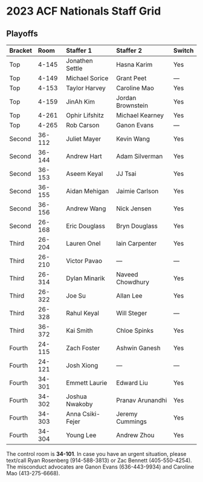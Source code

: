 # 2023 ACF Nationals Staff Grid

## Playoffs

| Bracket | Room   | Staffer 1        | Staffer 2         | Switch |
|:--------|:-------|:-----------------|:------------------|:-------|
| Top     | 4-145  | Jonathen Settle  | Hasna Karim       | Yes    |
| Top     | 4-149  | Michael Sorice   | Grant Peet        | —      |
| Top     | 4-153  | Taylor Harvey    | Caroline Mao      | Yes    |
| Top     | 4-159  | JinAh Kim        | Jordan Brownstein | Yes    |
| Top     | 4-261  | Ophir Lifshitz   | Michael Kearney   | Yes    |
| Top     | 4-265  | Rob Carson       | Ganon Evans       | —      |
| Second  | 36-112 | Juliet Mayer     | Kevin Wang        | Yes    |
| Second  | 36-144 | Andrew Hart      | Adam Silverman    | Yes    |
| Second  | 36-153 | Aseem Keyal      | JJ Tsai           | Yes    |
| Second  | 36-155 | Aidan Mehigan    | Jaimie Carlson    | Yes    |
| Second  | 36-156 | Andrew Wang      | Nick Jensen       | Yes    |
| Second  | 26-168 | Eric Douglass    | Bryn Douglass     | Yes    |
| Third   | 26-204 | Lauren Onel      | Iain Carpenter    | Yes    |
| Third   | 26-210 | Victor Pavao     | —                 | —      |
| Third   | 26-314 | Dylan Minarik    | Naveed Chowdhury  | Yes    |
| Third   | 26-322 | Joe Su           | Allan Lee         | Yes    |
| Third   | 26-328 | Rahul Keyal      | Will Steger       | —      |
| Third   | 36-372 | Kai Smith        | Chloe Spinks      | Yes    |
| Fourth  | 24-115 | Zach Foster      | Ashwin Ganesh     | Yes    |
| Fourth  | 24-121 | Josh Xiong       | —                 | —      |
| Fourth  | 34-301 | Emmett Laurie    | Edward Liu        | Yes    |
| Fourth  | 34-302 | Joshua Nwakoby   | Pranav Arunandhi  | Yes    |
| Fourth  | 34-303 | Anna Csiki-Fejer | Jeremy Cummings   | Yes    |
| Fourth  | 34-304 | Young Lee        | Andrew Zhou       | Yes    |

The control room is **34-101**. In case you have an urgent situation,
please text/call Ryan Rosenberg (914-588-3813) or Zac Bennett
(405-550-4254). The misconduct advocates are Ganon Evans (636-443-9934)
and Caroline Mao (413-275-6668).
